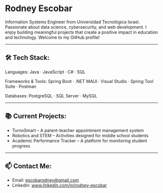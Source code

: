 # Rodney Escobar
Information Systems Engineer from Universidad Tecnológica Israel.
Passionate about data science, cybersecurity, and web development. I enjoy building meaningful projects that create a positive impact in education and technology.
Welcome to my GitHub profile!

---

## 🛠️ Tech Stack:
Languages:
Java · JavaScript · C# · SQL

Frameworks & Tools:
Spring Boot · .NET MAUI · Visual Studio · Spring Tool Suite · Postman

Databases:
PostgreSQL · SQL Server · MySQL

---

## 📚 Current Projects:
- TurnoSmart – A parent-teacher appointment management system
- Robotics and STEM – Activities designed for middle school students
- Academic Performance Tracker – A platform for monitoring student progress

---

## 📫 Contact Me:
- Email: escobarodney@gmail.com
- Linkedin: www.linkedin.com/in/rodney-escobar
